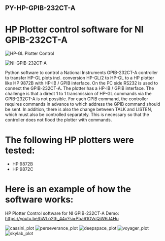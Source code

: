 ## PY-HP-GPIB-232CT-A
# HP Plotter control software for NI GPIB-232CT-A 

![HP-GL Plotter Control](https://github.com/user-attachments/assets/0848364b-87ea-4647-bc60-b15ae2334101)

![NI-GPIB-232CT-A](https://github.com/user-attachments/assets/75a0002e-42bc-412a-82a2-8ed0126918e5)

Python software to control a National Instruments GPIB-232CT-A controller to transfer HP-GL plots incl. conversion HP-GL/2 to HP-GL to a HP plotter like HP 9872B with HP-IB / GPIB interface. On the PC side RS232 is used to connect the GPIB-232CT-A. The plotter has a HP-IB / GPIB interface. The challenge is that a direct 1 to 1 transmission of HP-GL commands via the GPIB-232CT-A is not possible. For each GPIB command, the controller requires commands in advance to which address the GPIB command should be sent. In addition, there is also the change between TALK and LISTEN, which must also be controlled separately. This is necessary so that the controller does not flood the plotter with commands. 

# The following HP plotters were tested:

- HP 9872B
- HP 9872C

# Here is an example of how the software works:

HP Plotter Control software for NI GPIB-232CT-A Demo: https://youtu.be/bWLo2th_44o?si=Pba61OVcQiW6J4Hu

![cassini_plot](https://github.com/user-attachments/assets/ac681042-6432-4ee7-8738-dcf48fa3b8af)
![perseverance_plot](https://github.com/user-attachments/assets/e32b1b0b-51c4-492f-a998-b91bbef874a4)
![deepspace_plot](https://github.com/user-attachments/assets/2645849c-a006-4be4-aba1-4bd0d0e28021)
![voyager_plot](https://github.com/user-attachments/assets/cdc59640-01db-4606-82f9-7aa40cf14b3d)
![skylab_plot](https://github.com/user-attachments/assets/884368df-3aba-4352-97c3-04de5910c3d5)
